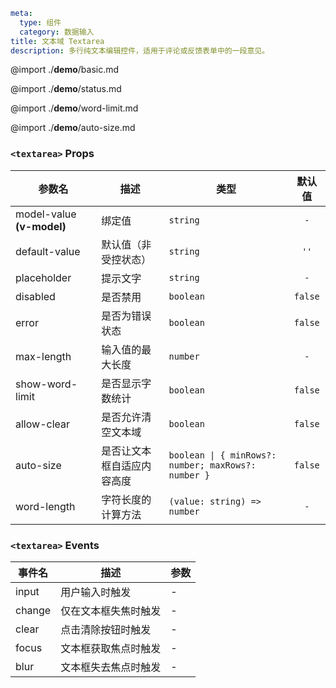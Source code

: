 ```yaml
meta:
  type: 组件
  category: 数据输入
title: 文本域 Textarea
description: 多行纯文本编辑控件，适用于评论或反馈表单中的一段意见。
```

@import ./__demo__/basic.md

@import ./__demo__/status.md

@import ./__demo__/word-limit.md

@import ./__demo__/auto-size.md


### `<textarea>` Props

|参数名|描述|类型|默认值|
|---|---|---|:---:|
|model-value **(v-model)**|绑定值|`string`|`-`|
|default-value|默认值（非受控状态）|`string`|`''`|
|placeholder|提示文字|`string`|`-`|
|disabled|是否禁用|`boolean`|`false`|
|error|是否为错误状态|`boolean`|`false`|
|max-length|输入值的最大长度|`number`|`-`|
|show-word-limit|是否显示字数统计|`boolean`|`false`|
|allow-clear|是否允许清空文本域|`boolean`|`false`|
|auto-size|是否让文本框自适应内容高度|`boolean \| { minRows?: number; maxRows?: number }`|`false`|
|word-length|字符长度的计算方法|`(value: string) => number`|`-`|
### `<textarea>` Events

|事件名|描述|参数|
|---|---|---|
|input|用户输入时触发|-|
|change|仅在文本框失焦时触发|-|
|clear|点击清除按钮时触发|-|
|focus|文本框获取焦点时触发|-|
|blur|文本框失去焦点时触发|-|


